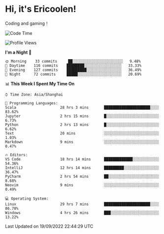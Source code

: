 # Hi, it's Ericoolen!
Coding and gaming！

<!--START_SECTION:waka-->
![Code Time](http://img.shields.io/badge/Code%20Time-399%20hrs%2043%20mins-blue)

![Profile Views](http://img.shields.io/badge/Profile%20Views-0-blue)

**I'm a Night 🦉** 

```text
🌞 Morning    33 commits     ██░░░░░░░░░░░░░░░░░░░░░░░   9.48% 
🌆 Daytime    116 commits    ████████░░░░░░░░░░░░░░░░░   33.33% 
🌃 Evening    127 commits    █████████░░░░░░░░░░░░░░░░   36.49% 
🌙 Night      72 commits     █████░░░░░░░░░░░░░░░░░░░░   20.69%

```


📊 **This Week I Spent My Time On** 

```text
⌚︎ Time Zone: Asia/Shanghai

💬 Programming Languages: 
Scala                    28 hrs 3 mins       █████████████████████░░░░   83.62% 
Jupyter                  2 hrs 15 mins       █░░░░░░░░░░░░░░░░░░░░░░░░   6.73% 
Python                   2 hrs 13 mins       █░░░░░░░░░░░░░░░░░░░░░░░░   6.62% 
Text                     20 mins             ░░░░░░░░░░░░░░░░░░░░░░░░░   1.03% 
Markdown                 9 mins              ░░░░░░░░░░░░░░░░░░░░░░░░░   0.47%

🔥 Editors: 
VS Code                  18 hrs 14 mins      █████████████░░░░░░░░░░░░   54.36% 
IntelliJ                 12 hrs 14 mins      █████████░░░░░░░░░░░░░░░░   36.47% 
PyCharm                  2 hrs 54 mins       ██░░░░░░░░░░░░░░░░░░░░░░░   8.68% 
Neovim                   9 mins              ░░░░░░░░░░░░░░░░░░░░░░░░░   0.49%

💻 Operating System: 
Linux                    29 hrs 7 mins       █████████████████████░░░░   86.78% 
Windows                  4 hrs 26 mins       ███░░░░░░░░░░░░░░░░░░░░░░   13.22%

```


 Last Updated on 19/09/2022 22:44:29 UTC
<!--END_SECTION:waka-->

